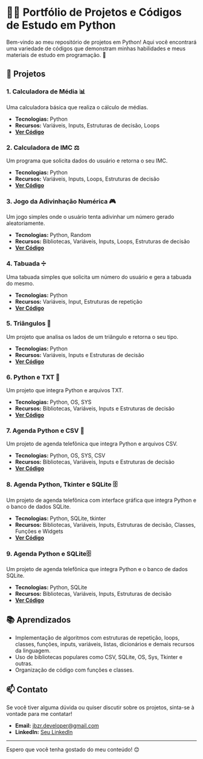# 👨‍💻 Portfólio de Projetos e Códigos de Estudo em Python

Bem-vindo ao meu repositório de projetos em Python! Aqui você encontrará uma variedade de códigos que demonstram minhas habilidades e meus materiais de estudo em programação. 🚀

## 📂 Projetos

### 1. **Calculadora de Média 📊**
Uma calculadora básica que realiza o cálculo de médias.

- **Tecnologias:** Python
- **Recursos:** Variáveis, Inputs, Estruturas de decisão, Loops
- **[Ver Código](Python/Calculadora_de_Media.py)**

### 2. **Calculadora de IMC ⚖️**
Um programa que solicita dados do usuário e retorna o seu IMC.

- **Tecnologias:** Python
- **Recursos:** Variáveis, Inputs, Loops, Estruturas de decisão
- **[Ver Código](Calculadora_IMC.py)**

### 3. **Jogo da Adivinhação Numérica 🎮**
Um jogo simples onde o usuário tenta adivinhar um número gerado aleatoriamente.

- **Tecnologias:** Python, Random
- **Recursos:** Bibliotecas, Variáveis, Inputs, Loops, Estruturas de decisão
- **[Ver Código](Jogo_adivinhacao_numerica.ipynb)**

### 4. **Tabuada ➗**
Uma tabuada simples que solicita um número do usuário e gera a tabuada do mesmo.

- **Tecnologias:** Python
- **Recursos:** Variáveis, Input, Estruturas de repetição
- **[Ver Código](Tabuada.py)**

### 5. **Triângulos 🔺**
Um projeto que analisa os lados de um triângulo e retorna o seu tipo.

- **Tecnologias:** Python
- **Recursos:** Variáveis, Inputs e Estruturas de decisão
- **[Ver Código](Triangulos.py)**

### 6. **Python e TXT 📄**
Um projeto que integra Python e arquivos TXT.

- **Tecnologias:** Python, OS, SYS
- **Recursos:** Bibliotecas, Variáveis, Inputs e Estruturas de decisão
- **[Ver Código](Exemplo_Manipulacao_de_Arquivos_TXT.py)**

### 7. **Agenda Python e CSV 📖**
Um projeto de agenda telefônica que integra Python e arquivos CSV.

- **Tecnologias:** Python, OS, SYS, CSV
- **Recursos:** Bibliotecas, Variáveis, Inputs e Estruturas de decisão
- **[Ver Código](Agenda_Telefonica_Python_e_CSV.py)**

### 8. **Agenda Python, Tkinter e SQLite 🗄️**
Um projeto de agenda telefônica com interface gráfica que integra Python e o banco de dados SQLite.

- **Tecnologias:** Python, SQLite, tkinter
- **Recursos:** Bibliotecas, Variáveis, Inputs, Estruturas de decisão, Classes, Funções e Widgets
- **[Ver Código](Agenda_Python_SQLite_e_Tkinter.py)**

### 9. **Agenda Python e SQLite🗄️**
Um projeto de agenda telefônica que integra Python e o banco de dados SQLite.

- **Tecnologias:** Python, SQLite
- **Recursos:** Bibliotecas, Variáveis, Inputs, Estruturas de decisão
- **[Ver Código](Agenda_Telefonica_Python_e_SQLite.py)**

## 📚 Aprendizados
- Implementação de algoritmos com estruturas de repetição, loops, classes, funções, inputs, variáveis, listas, dicionários e demais recursos da linguagem.
- Uso de bibliotecas populares como CSV, SQLite, OS, Sys, Tkinter e outras.
- Organização de código com funções e classes.

## 📫 Contato
Se você tiver alguma dúvida ou quiser discutir sobre os projetos, sinta-se à vontade para me contatar!

- **Email:** jbzr.developer@gmail.com
- **LinkedIn:** [Seu LinkedIn](https://www.linkedin.com/in/janderson-vale-8088a61aa)

---

Espero que você tenha gostado do meu conteúdo! 😊

